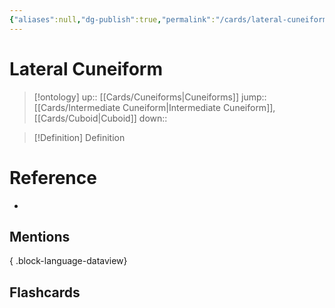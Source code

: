 ```yaml
---
{"aliases":null,"dg-publish":true,"permalink":"/cards/lateral-cuneiform/","dgPassFrontmatter":true}
---
```


# Lateral Cuneiform

> [!ontology]
> up:: [[Cards/Cuneiforms\|Cuneiforms]]
> jump:: [[Cards/Intermediate Cuneiform\|Intermediate Cuneiform]], [[Cards/Cuboid\|Cuboid]]
> down:: 

> [!Definition] Definition
> 

# Reference
- 

## Mentions

{ .block-language-dataview}

## Flashcards
